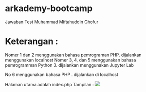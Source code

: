 # arkademy-bootcamp
Jawaban Test Muhammad Miftahuddin Ghofur

# Keterangan :
Nomer 1 dan 2 menggunakan bahasa pemrograman PHP. dijalankan menggunakan localhost
Nomer 3, 4, dan 5 menggunakan bahasa pemrogramman Python 3. dijalankan menggunakan Jupyter Lab

No 6 
menggunakan bahasa PHP . dijalankan di localhost

Halaman utama adalah index.php
Tampilan : 
<img src="No6Project/logo arkademy.jpeg"> 

